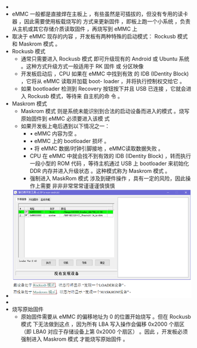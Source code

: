 -
- eMMC 一般都是直接焊在主板上 ，有些虽然是可插拔的，但没有专用的读卡器 ，因此需要使用板载烧写的 
  方式来更新固件 ，即板上跑一个小系统 ，负责从主机或其它存储介质读取固件 ，再烧写到 eMMC 上
- 取决于 eMMC 现存的内容 ，开发板有两种特殊的启动模式： Rockusb 模式 和 Maskrom 模式 。
- Rockusb 模式
	- 通常只需要进入 Rockusb 模式 即可升级现有的 Android 或 Ubuntu 系统 。这种方式升级方式一般适用于 RK 
	  固件 或  分区映像
	- 开发板启动后 ，CPU 如果在 eMMC  中找到有效 的 IDB (IDentity Block) ，它将从 eMMC 读取并加载 boot- 
	  loader ，并将执行控制权交给它 。
	- 如果 bootloader 检测到 Recovery 按钮按下并且 USB  已连接 ，它就会进入 Rockusb 模式，等待来 自主机的命 令 。
- Maskrom 模式
	- Maskrom 模式 则是系统未能识别到合法的启动设备而进入的模式 。烧写原始固件到 eMMC 必须要进入该模 
	  式
	- 如果开发板上电后遇到以下情况之一：
		- •  eMMC 内容为空 。
		- •  eMMC 上的 bootloader 损坏 。
		- •  将 eMMC 数据/时钟引脚接地 ，eMMC读取数据失败 。
		- CPU 在 eMMC  中就会找不到有效的 IDB (IDentity Block) ，转而执行一段小型的 ROM 代码 ，等待主机通过 USB 上   bootloader 来初始化 DDR 内存并进入升级状态 。这种模式称为 Maskrom 模式  。
		- 强制进入 MaskRom 模式 涉及到硬件操作 ，具有一定的风险，因此操作上需要 非非非常常常谨谨谨慎慎慎
- ![image.png](../assets/image_1696917742205_0.png)
-
- 烧写原始固件
	- 原始固件需要从 eMMC  的偏移地址为 0  的位置开始烧写 。但在 Rockusb 模式 下无法做到这点 ，因为所有 
	  LBA 写入操作会偏移 0x2000 个扇区  （即 LBA0 对应于存储设备上第 0x2000 个扇区） 。因此 ，开发板必须 
	  强制进入 Maskrom 模式 才能烧写原始固件 。